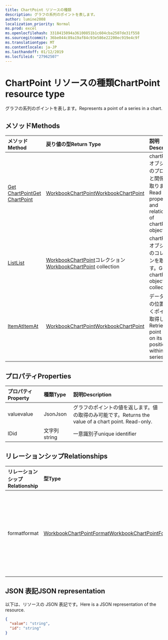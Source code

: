 ```yaml
---
title: ChartPoint リソースの種類
description: グラフの系列のポイントを表します。
author: lumine2008
localization_priority: Normal
ms.prod: excel
ms.openlocfilehash: 3318415094a36100851b1c604cba2507de31f558
ms.sourcegitcommit: 36be044c89a19af84c93e586e22200ec919e4c9f
ms.translationtype: MT
ms.contentlocale: ja-JP
ms.lasthandoff: 01/12/2019
ms.locfileid: "27962507"
---
```

# <a name="chartpoint-resource-type"></a><span data-ttu-id="18fe6-103">ChartPoint リソースの種類</span><span class="sxs-lookup"><span data-stu-id="18fe6-103">ChartPoint resource type</span></span>

<span data-ttu-id="18fe6-104">グラフの系列のポイントを表します。</span><span class="sxs-lookup"><span data-stu-id="18fe6-104">Represents a point of a series in a chart.</span></span>


## <a name="methods"></a><span data-ttu-id="18fe6-105">メソッド</span><span class="sxs-lookup"><span data-stu-id="18fe6-105">Methods</span></span>

| <span data-ttu-id="18fe6-106">メソッド</span><span class="sxs-lookup"><span data-stu-id="18fe6-106">Method</span></span>           | <span data-ttu-id="18fe6-107">戻り値の型</span><span class="sxs-lookup"><span data-stu-id="18fe6-107">Return Type</span></span>    |<span data-ttu-id="18fe6-108">説明</span><span class="sxs-lookup"><span data-stu-id="18fe6-108">Description</span></span>|
|:---------------|:--------|:----------|
|[<span data-ttu-id="18fe6-109">Get ChartPoint</span><span class="sxs-lookup"><span data-stu-id="18fe6-109">Get ChartPoint</span></span>](../api/chartpoint-get.md) | [<span data-ttu-id="18fe6-110">WorkbookChartPoint</span><span class="sxs-lookup"><span data-stu-id="18fe6-110">WorkbookChartPoint</span></span>](chartpoint.md) |<span data-ttu-id="18fe6-111">chartPoint オブジェクトのプロパティと関係を読み取ります。</span><span class="sxs-lookup"><span data-stu-id="18fe6-111">Read properties and relationships of chartPoint object.</span></span>|
|[<span data-ttu-id="18fe6-112">List</span><span class="sxs-lookup"><span data-stu-id="18fe6-112">List</span></span>](../api/chartpoint-list.md) | <span data-ttu-id="18fe6-113">[WorkbookChartPoint](chartpoint.md)コレクション</span><span class="sxs-lookup"><span data-stu-id="18fe6-113">[WorkbookChartPoint](chartpoint.md) collection</span></span> |<span data-ttu-id="18fe6-114">chartPoint オブジェクトのコレクションを取得します。</span><span class="sxs-lookup"><span data-stu-id="18fe6-114">Get chartPoint object collection.</span></span> |
|[<span data-ttu-id="18fe6-115">ItemAt</span><span class="sxs-lookup"><span data-stu-id="18fe6-115">ItemAt</span></span>](../api/chartpointscollection-itemat.md)|[<span data-ttu-id="18fe6-116">WorkbookChartPoint</span><span class="sxs-lookup"><span data-stu-id="18fe6-116">WorkbookChartPoint</span></span>](chartpoint.md)|<span data-ttu-id="18fe6-117">データ系列内の位置に基づくポイントを取得します。</span><span class="sxs-lookup"><span data-stu-id="18fe6-117">Retrieve a point based on its position within the series.</span></span>|

## <a name="properties"></a><span data-ttu-id="18fe6-118">プロパティ</span><span class="sxs-lookup"><span data-stu-id="18fe6-118">Properties</span></span>
| <span data-ttu-id="18fe6-119">プロパティ</span><span class="sxs-lookup"><span data-stu-id="18fe6-119">Property</span></span>     | <span data-ttu-id="18fe6-120">種類</span><span class="sxs-lookup"><span data-stu-id="18fe6-120">Type</span></span>   |<span data-ttu-id="18fe6-121">説明</span><span class="sxs-lookup"><span data-stu-id="18fe6-121">Description</span></span>|
|:---------------|:--------|:----------|
|<span data-ttu-id="18fe6-122">value</span><span class="sxs-lookup"><span data-stu-id="18fe6-122">value</span></span>|<span data-ttu-id="18fe6-123">Json</span><span class="sxs-lookup"><span data-stu-id="18fe6-123">Json</span></span>|<span data-ttu-id="18fe6-p101">グラフのポイントの値を返します。値の取得のみ可能です。</span><span class="sxs-lookup"><span data-stu-id="18fe6-p101">Returns the value of a chart point. Read-only.</span></span>|
|<span data-ttu-id="18fe6-126">ID</span><span class="sxs-lookup"><span data-stu-id="18fe6-126">id</span></span>|<span data-ttu-id="18fe6-127">文字列</span><span class="sxs-lookup"><span data-stu-id="18fe6-127">string</span></span>|<span data-ttu-id="18fe6-128">一意識別子</span><span class="sxs-lookup"><span data-stu-id="18fe6-128">unique identifier</span></span>|

## <a name="relationships"></a><span data-ttu-id="18fe6-129">リレーションシップ</span><span class="sxs-lookup"><span data-stu-id="18fe6-129">Relationships</span></span>
| <span data-ttu-id="18fe6-130">リレーションシップ</span><span class="sxs-lookup"><span data-stu-id="18fe6-130">Relationship</span></span> | <span data-ttu-id="18fe6-131">型</span><span class="sxs-lookup"><span data-stu-id="18fe6-131">Type</span></span>   |<span data-ttu-id="18fe6-132">説明</span><span class="sxs-lookup"><span data-stu-id="18fe6-132">Description</span></span>|
|:---------------|:--------|:----------|
|<span data-ttu-id="18fe6-133">format</span><span class="sxs-lookup"><span data-stu-id="18fe6-133">format</span></span>|[<span data-ttu-id="18fe6-134">WorkbookChartPointFormat</span><span class="sxs-lookup"><span data-stu-id="18fe6-134">WorkbookChartPointFormat</span></span>](chartpointformat.md)|<span data-ttu-id="18fe6-p102">グラフのポイントの書式設定プロパティをカプセル化します。値の取得のみ可能です。</span><span class="sxs-lookup"><span data-stu-id="18fe6-p102">Encapsulates the format properties chart point. Read-only.</span></span>|

## <a name="json-representation"></a><span data-ttu-id="18fe6-137">JSON 表記</span><span class="sxs-lookup"><span data-stu-id="18fe6-137">JSON representation</span></span>

<span data-ttu-id="18fe6-138">以下は、リソースの JSON 表記です。</span><span class="sxs-lookup"><span data-stu-id="18fe6-138">Here is a JSON representation of the resource.</span></span>

<!--{
  "blockType": "resource",
  "optionalProperties": [],
  "keyProperty": "id",
  "baseType": "microsoft.graph.entity",
  "@odata.type": "microsoft.graph.workbookChartPoint"
}-->

```json
{
  "value": "string",
  "id": "string"
}

```

<!-- uuid: 8fcb5dbc-d5aa-4681-8e31-b001d5168d79
2015-10-25 14:57:30 UTC -->
<!-- {
  "type": "#page.annotation",
  "description": "ChartPoint resource",
  "keywords": "",
  "section": "documentation",
  "tocPath": ""
}-->

